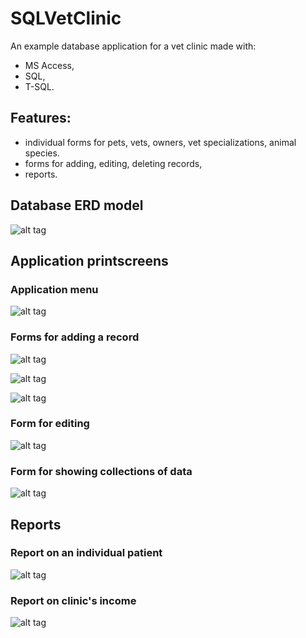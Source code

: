 # SQLVetClinic
An example database application for a vet clinic made with:
- MS Access,
- SQL,
- T-SQL.

## Features:
- individual forms for pets, vets, owners, vet specializations, animal species. 
- forms for adding, editing, deleting records,
- reports.

## Database ERD model

![alt tag](https://github.com/marta-krzyk-dev/SQLVetClinic/blob/master/Printscreens/erd_weterynaria.png?raw=true)

## Application printscreens

### Application menu
![alt tag](https://github.com/marta-krzyk-dev/SQLVetClinic/blob/master/Printscreens/menu.png?raw=true)

### Forms for adding a record

![alt tag](https://github.com/marta-krzyk-dev/SQLVetClinic/blob/master/Printscreens/Forms/dodaj_gat.png?raw=true)

![alt tag](https://github.com/marta-krzyk-dev/SQLVetClinic/blob/master/Printscreens/Forms/dodaj_spec%202.png?raw=true)

![alt tag](https://github.com/marta-krzyk-dev/SQLVetClinic/blob/master/Printscreens/Forms/dodaj_wiz.png?raw=true)

### Form for editing

![alt tag](https://github.com/marta-krzyk-dev/SQLVetClinic/blob/master/Printscreens/Forms/edytuj_wlas.png?raw=true)

### Form for showing collections of data

![alt tag](https://github.com/marta-krzyk-dev/SQLVetClinic/blob/master/Printscreens/Forms/pokaz_wiz.png?raw=true)

## Reports

### Report on an individual patient
![alt tag](https://github.com/marta-krzyk-dev/SQLVetClinic/blob/master/Printscreens/Reports/raport%20pac%202.png?raw=true)

### Report on clinic's income
![alt tag](https://github.com/marta-krzyk-dev/SQLVetClinic/blob/master/Printscreens/Reports/raport%20zarobek.png?raw=true)
